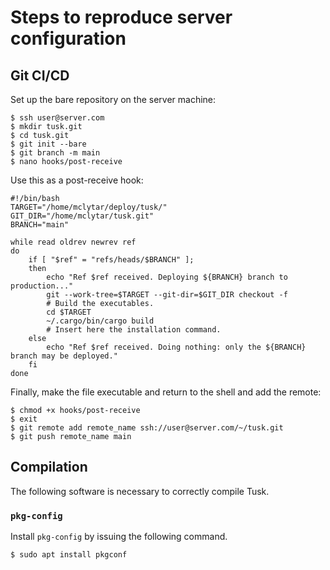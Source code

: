 # Steps to reproduce server configuration

## Git CI/CD

Set up the bare repository on the server machine:
```shell
$ ssh user@server.com
$ mkdir tusk.git
$ cd tusk.git
$ git init --bare
$ git branch -m main
$ nano hooks/post-receive
```
Use this as a post-receive hook:
```shell
#!/bin/bash
TARGET="/home/mclytar/deploy/tusk/"
GIT_DIR="/home/mclytar/tusk.git"
BRANCH="main"

while read oldrev newrev ref
do
    if [ "$ref" = "refs/heads/$BRANCH" ];
    then
        echo "Ref $ref received. Deploying ${BRANCH} branch to production..."
        git --work-tree=$TARGET --git-dir=$GIT_DIR checkout -f
        # Build the executables.
        cd $TARGET
        ~/.cargo/bin/cargo build
        # Insert here the installation command.
    else
        echo "Ref $ref received. Doing nothing: only the ${BRANCH} branch may be deployed."
    fi  
done
```
Finally, make the file executable and return to the shell and add the remote:
```shell
$ chmod +x hooks/post-receive
$ exit
$ git remote add remote_name ssh://user@server.com/~/tusk.git
$ git push remote_name main
```

## Compilation

The following software is necessary to correctly compile Tusk.

### `pkg-config`
Install `pkg-config` by issuing the following command.
```shell
$ sudo apt install pkgconf
```